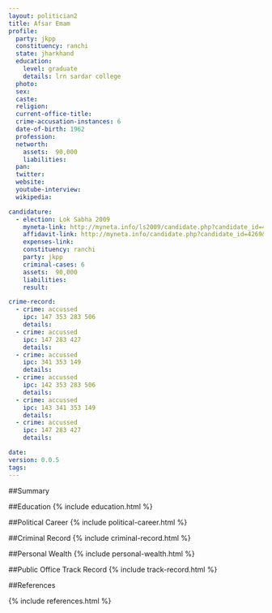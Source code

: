```yaml
---
layout: politician2
title: Afsar Emam
profile: 
  party: jkpp
  constituency: ranchi
  state: jharkhand
  education: 
    level: graduate
    details: lrn sardar college
  photo: 
  sex: 
  caste: 
  religion: 
  current-office-title: 
  crime-accusation-instances: 6
  date-of-birth: 1962
  profession: 
  networth: 
    assets:  90,000
    liabilities: 
  pan: 
  twitter: 
  website: 
  youtube-interview: 
  wikipedia: 

candidature: 
  - election: Lok Sabha 2009
    myneta-link: http://myneta.info/ls2009/candidate.php?candidate_id=4269
    affidavit-link: http://myneta.info/candidate.php?candidate_id=4269&scan=original
    expenses-link: 
    constituency: ranchi 
    party: jkpp
    criminal-cases: 6
    assets:  90,000
    liabilities: 
    result:  

crime-record: 
  - crime: accussed
    ipc: 147 353 283 506
    details:    
  - crime: accussed
    ipc: 147 283 427
    details:    
  - crime: accussed
    ipc: 341 353 149
    details:    
  - crime: accussed
    ipc: 142 353 283 506
    details:    
  - crime: accussed
    ipc: 143 341 353 149
    details:    
  - crime: accussed
    ipc: 147 283 427
    details:    

date: 
version: 0.0.5
tags: 
---
```

##Summary


##Education
{% include education.html %}


##Political Career
{% include political-career.html %}


##Criminal Record
{% include criminal-record.html %}


##Personal Wealth
{% include personal-wealth.html %}


##Public Office Track Record
{% include track-record.html %}


##References


{% include references.html %}